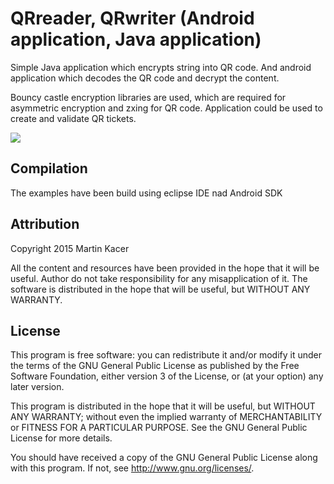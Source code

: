 # QRreader, QRwriter (Android application, Java application)

Simple Java application which encrypts string into QR code. And android application which decodes the QR code and decrypt the content. 

Bouncy castle encryption libraries are used, which are required for asymmetric encryption and zxing for QR code. 
Application could be used to create and validate QR tickets.

![](https://github.com/H21lab/QR/blob/master/img/qrcode.png)

## Compilation
The examples have been build using eclipse IDE nad Android SDK


## Attribution
Copyright 2015 Martin Kacer

All the content and resources have been provided in the hope that it will be useful. 
Author do not take responsibility for any misapplication of it. The software is distributed
in the hope that will be useful, but WITHOUT ANY WARRANTY.

## License
This program is free software: you can redistribute it and/or modify
it under the terms of the GNU General Public License as published by
the Free Software Foundation, either version 3 of the License, or
(at your option) any later version.

This program is distributed in the hope that it will be useful,
but WITHOUT ANY WARRANTY; without even the implied warranty of
MERCHANTABILITY or FITNESS FOR A PARTICULAR PURPOSE.  See the
GNU General Public License for more details.

You should have received a copy of the GNU General Public License
along with this program.  If not, see <http://www.gnu.org/licenses/>.
